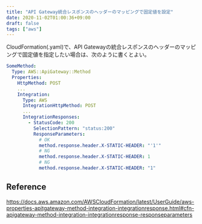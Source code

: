 ```yaml
---
title: "API Gateway統合レスポンスのヘッダーのマッピングで固定値を設定"
date: 2020-11-02T01:00:36+09:00
draft: false
tags: ["aws"]
---
```


CloudFormation(.yaml)で、API Gatewayの統合レスポンスのヘッダーのマッピングで固定値を指定したい場合は、次のように書くとよい。  

```yaml
SomeMethod:
  Type: AWS::ApiGateway::Method
  Properties:
    HttpMethod: POST
    ...
    Integration:
      Type: AWS
      IntegrationHttpMethod: POST
      ...
      IntegrationResponses:
        - StatusCode: 200
          SelectionPattern: "status:200"
          ResponseParameters:
            # OK
            method.response.header.X-STATIC-HEADER: "'1'"
            # NG
            method.response.header.X-STATIC-HEADER: 1
            # NG
            method.response.header.X-STATIC-HEADER: "1"

```

## Reference
https://docs.aws.amazon.com/AWSCloudFormation/latest/UserGuide/aws-properties-apitgateway-method-integration-integrationresponse.html#cfn-apigateway-method-integration-integrationresponse-responseparameters
